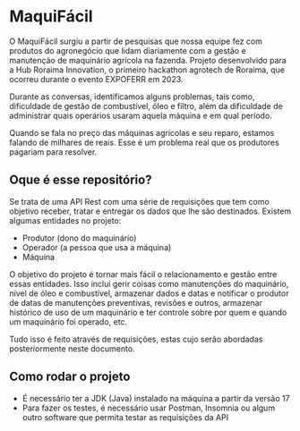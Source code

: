 # MaquiFácil

O MaquiFácil surgiu a partir de pesquisas que nossa equipe fez com produtos do agronegócio que lidam diariamente com a gestão e manutenção de maquinário agrícola na fazenda. Projeto desenvolvido para a Hub Roraima Innovation, o primeiro hackathon agrotech de Roraima, que ocorreu durante o evento EXPOFERR em 2023.

Durante as conversas, identificamos alguns problemas, tais como, dificuldade de gestão de combustível, óleo e filtro, além da dificuldade de administrar quais operários usaram aquela máquina e em qual período.

Quando se fala no preço das máquinas agrícolas e seu reparo, estamos falando de milhares de reais. Esse é um problema real que os produtores pagariam para resolver.
## Oque é esse repositório?

Se trata de uma API Rest com uma série de requisições que tem como objetivo receber, tratar e entregar os dados que lhe são destinados. Existem algumas entidades no projeto:
- Produtor (dono do maquinário)
- Operador (a pessoa que usa a máquina)
- Máquina 

O objetivo do projeto é tornar mais fácil o relacionamento e gestão entre essas entidades. Isso inclui gerir coisas como manutenções do maquinário, nível de óleo e combustível, armazenar dados e datas e notificar o produtor de datas de manutenções preventivas, revisões e outros, armazenar histórico de uso de  um maquinário e ter controle sobre por quem e quando um maquinário foi operado, etc.

Tudo isso é feito através de requisições, estas cujo serão abordadas posteriormente neste documento.
## Como rodar o projeto
 - É necessário ter a JDK (Java) instalado na máquina a partir da versão 17
 - Para fazer os testes, é necessário usar Postman, Insomnia ou algum outro software que permita testar as requisições da API
 
